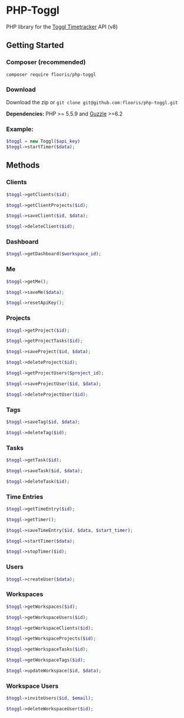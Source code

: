# PHP-Toggl
PHP library for the [Toggl Timetracker](https://toggl.com)  API (v8)

## Getting Started
### Composer (recommended)
`composer require flooris/php-toggl`

### Download
Download the zip or `git clone git@github.com:flooris/php-toggl.git`

**Dependencies:** PHP >= 5.5.9 and [Guzzle](https://github.com/guzzle/guzzle) >=6.2

### Example:
```php
$toggl = new Toggl($api_key)
$toggl->startTimer($data);
```


## Methods
### Clients
```php
$toggl->getClients($id);
```
```php
$toggl->getClientProjects($id);
```
```php
$toggl->saveClient($id, $data);
```
```php
$toggl->deleteClient($id);
```

### Dashboard
```php
$toggl->getDashboard($workspace_id);
```

### Me
```php
$toggl->getMe();
```
```php
$toggl->saveMe($data);
```
```php
$toggl->resetApiKey();
```

### Projects
```php
$toggl->getProject($id);
```
```php
$toggl->getProjectTasks($id);
```
```php
$toggl->saveProject($id, $data);
```
```php
$toggl->deleteProject($id);
```
```php
$toggl->getProjectUsers($project_id);
```
```php
$toggl->saveProjectUser($id, $data);
```
```php
$toggl->deleteProjectUser($id);
```

### Tags
```php
$toggl->saveTag($id, $data);
```
```php
$toggl->deleteTag($id);
```

### Tasks
```php
$toggl->getTask($id);
```
```php
$toggl->saveTask($id, $data);
```
```php
$toggl->deleteTask($id);
```

### Time Entries
```php
$toggl->getTimeEntry($id);
```
```php
$toggl->getTimer();
```
```php
$toggl->saveTimeEntry($id, $data, $start_timer);
```
```php
$toggl->startTimer($data);
```
```php
$toggl->stopTimer($id);
```

### Users
```php
$toggl->createUser($data);
```

### Workspaces
```php
$toggl->getWorkspaces($id);
```
```php
$toggl->getWorkspaceUsers($id);
```
```php
$toggl->getWorkspaceClients($id);
```
```php
$toggl->getWorkspaceProjects($id);
```
```php
$toggl->getWorkspaceTasks($id);
```
```php
$toggl->getWorkspaceTags($id);
```
```php
$toggl->updateWorkspace($id, $data);
```

### Workspace Users
```php
$toggl->inviteUsers($id, $email);
```
```php
$toggl->deleteWorkspaceUser($id);
```


